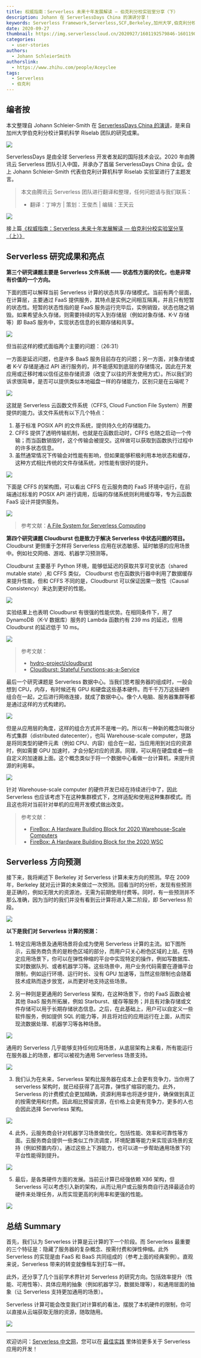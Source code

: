 ```yaml
---
title: 权威指南：Serverless 未来十年发展解读 — 伯克利分校实验室分享（下）
description: Johann 在 ServerlessDays China 的演讲分享！
keywords: Serverless Framework,Serverless,SCF,Berkeley,加州大学,伯克利分校,云计算
date: 2020-09-27
thumbnail: https://img.serverlesscloud.cn/2020927/1601192579846-1601190052484-ServerlessDays%20PPT%E6%A8%A1%E6%9D%BF001.jpg
categories:
  - user-stories
authors:
  - Johann SchleierSmith
authorslink:
  - https://www.zhihu.com/people/Aceyclee
tags:
  - Serverless
  - 伯克利
---
```


## 编者按

本文整理自 Johann Schleier-Smith 在 [ServerlessDays China 的演讲](https://cloud.tencent.com/developer/salon/live-1224/agenda-10025)，是来自加州大学伯克利分校计算机科学 Riselab 团队的研究成果。

![](https://img.serverlesscloud.cn/2020927/1601191886934-IMG_3020.JPG)

ServerlessDays 是由全球 Serverless 开发者发起的国际技术会议。2020 年由腾讯云 Serverless 团队引入中国，并承办了首届 ServerlessDays China 会议。会上 Johann Schleier-Smith 代表伯克利计算机科学 Riselab 实验室进行了主题发言。

> 本文由腾讯云 Serverless 团队进行翻译和整理，任何问题请与我们联系：  
> - 翻译：丁坤方 | 策划：王俊杰 | 编辑：王天云

![](https://img.serverlesscloud.cn/2020924/1600936012116-image002.jpg)  

接上篇[《权威指南：Serverless 未来十年发展解读 — 伯克利分校实验室分享（上）》](https://serverlesscloud.cn/blog/2020-09-24-slsdays-johann-1)

## Serverless 研究成果和亮点

**第三个研究课题主要是 Serverless 文件系统 —— 状态性方面的优化，也是非常有价值的一个方向。**

下面的图可以解释当前 Serverless 计算的状态共享/存储模式。当前有两个层面，在计算层，主要通过 FaaS 提供服务，其特点是实例之间相互隔离，并且只有短暂的状态性。短暂的状态性指的是 FaaS 服务运行完毕后，实例销毁，状态也随之销毁。如果希望永久存储，则需要持续的写入到存储层（例如对象存储、K-V 存储等）即 BaaS 服务中，实现状态信息的长期存储和共享。

![](https://img.serverlesscloud.cn/2020924/1600938770354-image040.jpg)            

但当前这样的模式面临两个主要的问题：（26:31）

一方面是延迟问题，也是许多 BaaS 服务目前存在的问题；另一方面，对象存储或者 K-V 存储是通过 API 进行服务的，并不能感知到底层的存储情况，因此在开发应用或迁移时难以信任这些存储资源（改变了以往的开发使用方式）。所以我们的诉求很简单，是否可以提供类似本地磁盘一样的存储能力，区别只是在云端呢？

![](https://img.serverlesscloud.cn/2020924/1600938785057-image042.jpg)            

这就是 Serverless 云函数文件系统（CFFS, Cloud Function File System）所要提供的能力。该文件系统有以下几个特点：

1. 基于标准 POSIX API 的文件系统，提供持久化的存储能力。
2. CFFS 提供了透明传输机制，也就是在函数启动时，CFFS 也随之启动一个传输；而当函数销毁时，这个传输会被提交。这样做可以获取到函数执行过程中的许多状态信息。
3. 虽然通常情况下传输会对性能有影响，但如果能够积极利用本地状态和缓存，这种方式相比传统的文件存储系统，对性能有很好的提升。

![](https://img.serverlesscloud.cn/2020924/1600938788524-image044.jpg)            

下面是 CFFS 的架构图，可以看出 CFFS 在云服务商的 FaaS 环境中运行，在前端通过标准的 POSIX API 进行调用，后端的存储系统则利用缓存等，专为云函数 FaaS 设计并提供服务。

![](https://img.serverlesscloud.cn/2020924/1600938791437-image046.jpg)            

> 参考文献：[A File System for
Serverless Computing](http://www.hpts.ws/papers/2019/schleier-smith-hpts-2019.pdf)

**第四个研究课题 Cloudburst 也是致力于解决 Serverless 中状态问题的项目。** Cloudburst 更侧重于怎样将 Serverless 应用在状态敏感、延时敏感的应用场景中。例如社交网络、游戏、机器学习预测等。

Cloudburst 主要基于 Python 环境，能够低延迟的获取共享可变状态（shared mutable state）,和 CFFS 类似， Cloudburst 也在函数执行器中利用了数据缓存来提升性能，但和 CFFS 不同的是，Cloudburst 可以保证因果一致性（Causal Consistency）来达到更好的性能。

![](https://img.serverlesscloud.cn/2020924/1600938795765-image048.jpg)            

实验结果上也表明 Cloudburst 有很强的性能优势。在相同条件下，用了 DynamoDB（K-V 数据库）服务的 Lambda 函数约有 239 ms 的延迟，但用 Cloudburst 的延迟低于 10 ms。

![](https://img.serverlesscloud.cn/2020924/1600938800646-image050.jpg)            

> 参考文献：
> - [hydro-project/cloudburst](https://github.com/hydro-project/cloudburst)
> - [Cloudburst: Stateful Functions-as-a-Service](https://arxiv.org/pdf/2001.04592.pdf)

最后一个研究课题是 Serverless 数据中心。当我们思考服务器的组成时，一般会想到 CPU，内存，有时候还有 GPU 和硬盘这些基本硬件。而千千万万这些硬件组合在一起，之后进行网络连接，就成了数据中心。像个人电脑、服务器集群等都是通过这样的方式构建的。

![](https://img.serverlesscloud.cn/2020924/1600938803247-image052.jpg)            

但是从应用层的角度，这样的组合方式并不是唯一的。所以有一种新的概念叫做分布式集群（distributed datecenter），也叫 Warehouse-scale computer，思路是将同类型的硬件元素（例如 CPU、内容）组合在一起，当应用用到对应的资源时，例如需要 GPU 加速时，才会分配对应的资源。同理，可以用在硬盘或者一些自定义的加速器上面。这个概念类似于将一个数据中心看做一台计算机，来提升资源的利用率。

![](https://img.serverlesscloud.cn/2020924/1600938805922-image054.jpg)            

针对 Warehouse-scale computer 的硬件开发已经在持续进行中了，因此 Serverless 也应该考虑下在这种集群模式下，怎样适配和使用这种集群模式。而且这也将对当前针对单机的应用开发模式做出改变。

> 参考文献：
> - [FireBox: A Hardware Building Block for 2020 Warehouse-Scale Computers](https://www.usenix.org/conference/fast14/technical-sessions/presentation/keynote)
> - [FireBox:	A	Hardware	Building	Block	for	the	2020	WSC](https://www.usenix.org/sites/default/files/conference/protected-files/fast14_asanovic.pdf)


## Serverless 方向预测 

接下来，我将阐述下 Berkeley 对 Serverless 计算未来方向的预测。早在 2009 年，Berkeley 就对云计算的未来做过一次预测。回看当时的分析，发现有些预测是正确的，例如无限大的资源池，无需为前期使用付费等。同时，有一些预测并不那么准确，因为当时的我们并没有看到云计算将进入第二阶段，即 Serverless 阶段。

![](https://img.serverlesscloud.cn/2020924/1600938811964-image056.jpg)            

**以下是我们对 Serverless 计算的预测：**

1. 特定应用场景及通用场景将会成为使用 Serverless 计算的主流。如下图所示，云服务商负责的是粉色区域的部分，而用户只关心粉色区域的上层。在特定应用场景下，你可以在弹性伸缩的平台中实现特定的操作，例如写数据库、实时数据队列、或者机器学习等。这些场景中，用户业务代码需要在遵循平台限制，例如运行环境、运行时长、没有 GPU 加速等，当然这些限制也会随着技术成熟而逐步放宽，从而更好地支持这些场景。

2. 另一种则是更通用的 Serverless 架构，在这种场景下，你的 FaaS 函数会被其他 BaaS 服务所拓展，例如 Starburst、缓存等服务；并且有对象存储或文件存储可以用于长期存储状态信息。之后，在此基础上，用户可以自定义一些软件服务，例如提供 SQL 的能力等，并且将对应的应用运行在上面，从而实现流数据处理、机器学习等各种场景。

![](https://img.serverlesscloud.cn/2020924/1600938815007-image058.jpg)            

通用的 Serverless 几乎能够支持任何应用场景，从底层架构上来看，所有能运行在服务器上的场景，都可以被视为通用 Serverless 场景支持。

![](https://img.serverlesscloud.cn/2020924/1600938817663-image060.jpg)            

3. 我们认为在未来，Serverless 架构比服务器在成本上会更有竞争力，当你用了 serverless 架构时，就已经获得了高可靠，弹性扩缩容的能力。此外，Serverless 的计费模式会更加精确，资源利用率也将逐步提升，确保做到真正的按需使用和付费。因此相比预留资源，在价格上会更有竞争力，更多的人也会因此选择 Serverless 架构。

![](https://img.serverlesscloud.cn/2020924/1600938819754-image062.jpg)            

4. 此外，云服务商会针对机器学习场景做优化，包括性能、效率和可靠性等方面。云服务商会提供一些类似工作流调度，环境配置等能力来实现该场景的支持（例如预置内存）。通过这些上下游能力，也可以进一步帮助通用场景下的平台性能得到提升。


![](https://img.serverlesscloud.cn/2020924/1600938824112-image064.jpg)            

5. 最后，是各类硬件方面的发展。当前云计算已经强依赖 X86 架构，但 Serverless 可以考虑引入新的架构，从而让用户或云服务商自行选择最适合的硬件来处理任务，从而实现更高的利用率和更强的性能。

![](https://img.serverlesscloud.cn/2020924/1600938846349-image066.jpg)            

## 总结 Summary

首先，我们认为 Serverless 计算是云计算的下一个阶段。而 Serverless 最重要的三个特征是：隐藏了服务器的复杂概念、按需付费和弹性伸缩。此外 Serverless 的实现是由 FaaS 和 BaaS 共同组成的（参考上面的经典案例）。直观来说，Serverless 带来的转变就像租车到打车一样。

此外，还分享了几个当前学术界针对 Serverless 的研究方向。包括效率提升（性能、可用性等）、具体应用的抽象（例如机器学习，数据处理等），和通用层面的抽象（让 Serverless 支持更加通用的场景）。

Serverless 计算可能会改变我们对计算机的看法，摆脱了本机硬件的限制，你可以直接从云端获取无限的资源，随取随用。

![](https://img.serverlesscloud.cn/2020924/1600938854355-image068.jpg)

---

欢迎访问：[Serverless 中文网](https://serverlesscloud.cn/)，您可以在 [最佳实践](https://serverlesscloud.cn/best-practice) 里体验更多关于 Serverless 应用的开发！